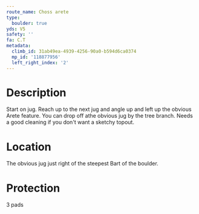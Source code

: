 ```yaml
---
route_name: Choss arete
type:
  boulder: true
yds: V5
safety: ''
fa: C.T
metadata:
  climb_id: 31ab49ea-4939-4256-90a0-b594d6ca0374
  mp_id: '118877956'
  left_right_index: '2'
---
```

# Description
Start on jug. Reach up to the next jug and angle up and left up the obvious Arete feature. You can drop off athe obvious jug by the tree branch. Needs a good cleaning if you don't want a sketchy topout.

# Location
The obvious jug just right of the steepest Bart of the boulder.

# Protection
3 pads
